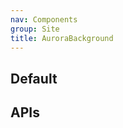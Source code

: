 ```yaml
---
nav: Components
group: Site
title: AuroraBackground
---
```


## Default

<code src="./demos/index.tsx" nopadding></code>

## APIs

<API></API>
